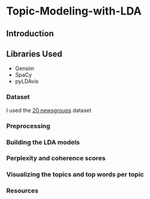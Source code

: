 # Topic-Modeling-with-LDA

## Introduction

## Libraries Used

- Gensim
- SpaCy
- pyLDAvis

### Dataset

I used the [20 newsgroups](http://qwone.com/~jason/20Newsgroups/) dataset

### Preprocessing

### Building the LDA models

### Perplexity and coherence scores

### Visualizing the topics and top words per topic

### Resources
